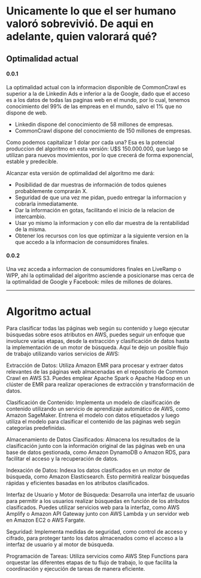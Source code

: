 # Unicamente lo que el ser humano valoró sobrevivió. De aqui en adelante, quien valorará qué?

## Optimalidad actual
#### 0.0.1
La optimalidad actual con la informacion disponible de CommonCrawl es superior a la de Linkedin Ads e inferior a la de Google, dado que el acceso es a los datos de todas las paginas web en el mundo, por lo cual, tenemos conocimiento del 99% de las empreas en el mundo, salvo el 1% que no dispone de web. 

- Linkedin dispone del conocimiento de 58 millones de empresas.
- CommonCrawl dispone del conocimiento de 150 millones de empresas.

Como podemos capitalizar 1 dolar por cada una? Esa es la potencial produccion del algoritmo en esta versión: U$S 150.000.000, que luego se utilizan para nuevos movimientos, por lo que crecerá de forma exponencial, estable y predecible. 

Alcanzar esta versión de optimalidad del algoritmo me dará:
- Posibilidad de dar muestras de información de todos quienes probablemente comprarán X.
- Seguridad de que una vez me pidan, puedo entregar la informacion y cobrarla inmediatamente.
- Dar la información en gotas, facilitando el inicio de la relacion de intercambio.
- Usar yo mismo la informacion y con ello dar muestra de la rentabilidad de la misma.
- Obtener los recursos con los que optimizar a la siguiente version en la que accedo a la informacion de consumidores finales.

#### 0.0.2 
Una vez acceda a informacion de consumidores finales en LiveRamp o WPP, ahi la optimalidad del algoritmo asciende a posicionarse mas cerca de la optimalidad de Google y Facebook: miles de millones de dolares. 

---------------------------------
# Algoritmo actual
Para clasificar todas las páginas web según su contenido y luego ejecutar búsquedas sobre esos atributos en AWS, puedes seguir un enfoque que involucre varias etapas, desde la extracción y clasificación de datos hasta la implementación de un motor de búsqueda. Aquí te dejo un posible flujo de trabajo utilizando varios servicios de AWS:

Extracción de Datos:
Utiliza Amazon EMR para procesar y extraer datos relevantes de las páginas web almacenadas en el repositorio de Common Crawl en AWS S3. Puedes emplear Apache Spark o Apache Hadoop en un clúster de EMR para realizar operaciones de extracción y transformación de datos.

Clasificación de Contenido:
Implementa un modelo de clasificación de contenido utilizando un servicio de aprendizaje automático de AWS, como Amazon SageMaker. Entrena el modelo con datos etiquetados y luego utiliza el modelo para clasificar el contenido de las páginas web según categorías predefinidas.

Almacenamiento de Datos Clasificados:
Almacena los resultados de la clasificación junto con la información original de las páginas web en una base de datos gestionada, como Amazon DynamoDB o Amazon RDS, para facilitar el acceso y la recuperación de datos.

Indexación de Datos:
Indexa los datos clasificados en un motor de búsqueda, como Amazon Elasticsearch. Esto permitirá realizar búsquedas rápidas y eficientes basadas en los atributos clasificados.

Interfaz de Usuario y Motor de Búsqueda:
Desarrolla una interfaz de usuario para permitir a los usuarios realizar búsquedas en función de los atributos clasificados. Puedes utilizar servicios web para la interfaz, como AWS Amplify o Amazon API Gateway junto con AWS Lambda y un servidor web en Amazon EC2 o AWS Fargate.

Seguridad:
Implementa medidas de seguridad, como control de acceso y cifrado, para proteger tanto los datos almacenados como el acceso a la interfaz de usuario y al motor de búsqueda.

Programación de Tareas:
Utiliza servicios como AWS Step Functions para orquestar las diferentes etapas de tu flujo de trabajo, lo que facilita la coordinación y ejecución de tareas de manera eficiente.
